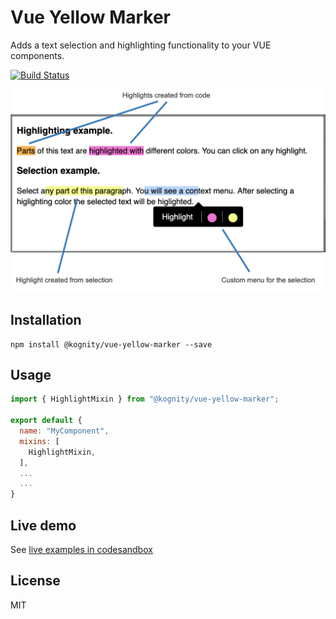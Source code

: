 # Vue Yellow Marker
Adds a text selection and highlighting functionality to your VUE components.

[![Build Status](https://travis-ci.org/Kognity/vue-yellow-marker.svg?branch=master)](https://travis-ci.org/Kognity/vue-yellow-marker)

![Example](doc/vue-yellow-marker-screen.png)

## Installation

```
npm install @kognity/vue-yellow-marker --save
```

## Usage



```javascript
import { HighlightMixin } from "@kognity/vue-yellow-marker";

export default {
  name: "MyComponent",
  mixins: [
    HighlightMixin,
  ],
  ...
  ...
}
```

## Live demo

See [live examples in codesandbox](https://codesandbox.io/s/vue-yellow-marker-examples-1897o)

## License

MIT